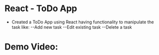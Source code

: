 # React - ToDo App

- Created a ToDo App using React having functionality to manipulate the task like:
--Add new task
--Edit existing task
--Delete a task


# Demo Video:
